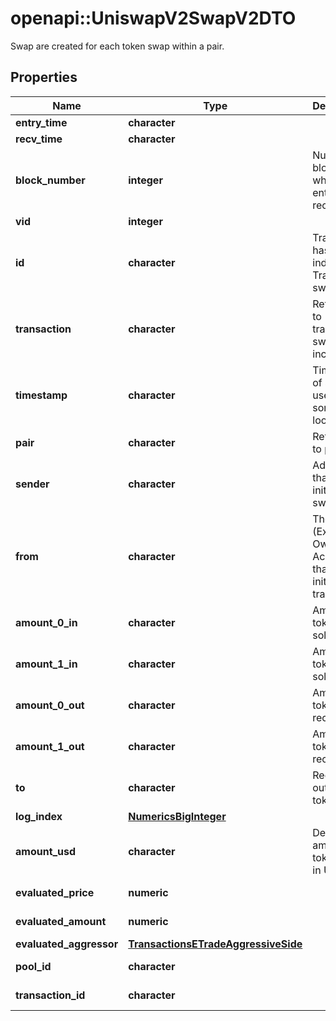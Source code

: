 # openapi::UniswapV2SwapV2DTO

Swap are created for each token swap within a pair.

## Properties
Name | Type | Description | Notes
------------ | ------------- | ------------- | -------------
**entry_time** | **character** |  | [optional] 
**recv_time** | **character** |  | [optional] 
**block_number** | **integer** | Number of block in which entity was recorded. | [optional] 
**vid** | **integer** |  | [optional] 
**id** | **character** | Transaction hash plus index in Transaction swap array. | [optional] 
**transaction** | **character** | Reference to transaction swap was included in. | [optional] 
**timestamp** | **character** | Timestamp of swap, used for sorted lookups. | [optional] 
**pair** | **character** | Reference to pair. | [optional] 
**sender** | **character** | Address that initiated the swap. | [optional] 
**from** | **character** | The EOA (Externally Owned Account) that initiated the transaction. | [optional] 
**amount_0_in** | **character** | Amount of token0 sold. | [optional] 
**amount_1_in** | **character** | Amount of token1 sold. | [optional] 
**amount_0_out** | **character** | Amount of token0 received. | [optional] 
**amount_1_out** | **character** | Amount of token1 received. | [optional] 
**to** | **character** | Recipient of output tokens. | [optional] 
**log_index** | [**NumericsBigInteger**](Numerics.BigInteger.md) |  | [optional] 
**amount_usd** | **character** | Derived amount of tokens sold in USD. | [optional] 
**evaluated_price** | **numeric** |  | [optional] [readonly] 
**evaluated_amount** | **numeric** |  | [optional] [readonly] 
**evaluated_aggressor** | [**TransactionsETradeAggressiveSide**](Transactions.ETradeAggressiveSide.md) |  | [optional] 
**pool_id** | **character** |  | [optional] [readonly] 
**transaction_id** | **character** |  | [optional] [readonly] 


